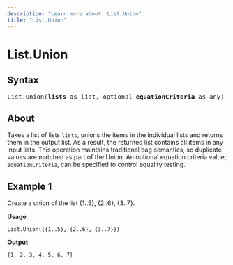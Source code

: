 ```yaml
---
description: "Learn more about: List.Union"
title: "List.Union"
---
```

# List.Union

## Syntax

<pre>
List.Union(<b>lists</b> as list, optional <b>equationCriteria</b> as any) as list
</pre>
  
## About

Takes a list of lists `lists`, unions the items in the individual lists and returns them in the output list. As a result, the returned list contains all items in any input lists. This operation maintains traditional bag semantics, so duplicate values are matched as part of the Union. An optional equation criteria value, `equationCriteria`, can be specified to control equality testing.

## Example 1

Create a union of the list {1..5}, {2..6}, {3..7}.

**Usage**

```powerquery-m
List.Union({{1..5}, {2..6}, {3..7}})
```

**Output**

`{1, 2, 3, 4, 5, 6, 7}`
